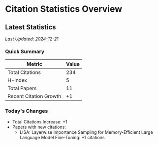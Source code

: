 # Citation Statistics Overview

## Latest Statistics
*Last Updated: 2024-12-21*

### Quick Summary
| Metric | Value |
| ------ | ----- |
| Total Citations | 234 |
| H-index | 5 |
| Total Papers | 11 |
| Recent Citation Growth | +1 |

### Today's Changes
- Total Citations Increase: +1
- Papers with new citations:
  - LISA: Layerwise Importance Sampling for Memory-Efficient Large Language Model Fine-Tuning: +1 citations